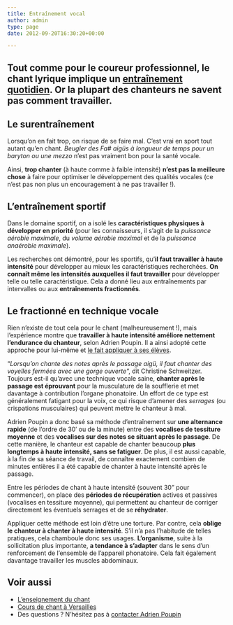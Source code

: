 ```yaml
---
title: Entraînement vocal
author: admin
type: page
date: 2012-09-20T16:30:20+00:00

---
```

## Tout comme pour le coureur professionnel, le chant lyrique implique un [entraînement quotidien][1]. Or la plupart des chanteurs ne savent pas comment travailler.

## Le surentraînement

Lorsqu&#8217;on en fait trop, on risque de se faire mal. C&#8217;est vrai en sport tout autant qu&#8217;en chant. _Beugler des Fa# aigüs à longueur de temps pour un baryton ou une mezzo_ n&#8217;est pas vraiment bon pour la santé vocale.

Ainsi, **trop chanter** (à haute comme à faible intensité) **n&#8217;est pas la meilleure chose** à faire pour optimiser le développement des qualités vocales (ce n&#8217;est pas non plus un encouragement à ne pas travailler !).

## L&#8217;entraînement sportif

Dans le domaine sportif, on a isolé les **caractéristiques physiques à développer en priorité** (pour les connaisseurs, il s&#8217;agit de la _puissance aérobie maximale_, du _volume aérobie maximal_ et de la _puissance anaérobie maximale_).

Les recherches ont démontré, pour les sportifs, qu&#8217;**il faut travailler à haute intensité** pour développer au mieux les caractéristiques recherchées. **On connaît même les intensités auxquelles il faut travailler** pour développer telle ou telle caractéristique. Cela a donné lieu aux entraînements par intervalles ou aux **entraînements fractionnés**.

## Le fractionné en technique vocale

Rien n&#8217;existe de tout cela pour le chant (malheureusement !), mais l&#8217;expérience montre que **travailler à haute intensité améliore nettement l&#8217;endurance du chanteur**, selon Adrien Poupin. Il a ainsi adopté cette approche pour lui-même et [le fait appliquer à ses élèves][2].

&#8220;_Lorsqu&#8217;on chante des notes après le passage aigü, il faut chanter des voyelles fermées avec une gorge ouverte_&#8220;, dit Christine Schweitzer. Toujours est-il qu&#8217;avec une technique vocale saine, **chanter après le passage est éprouvant** pour la musculature de la soufflerie et met davantage à contribution l&#8217;organe phonatoire. Un effort de ce type est généralement fatigant pour la voix, ce qui risque d&#8217;amener des _serrages_ (ou crispations musculaires) qui peuvent mettre le chanteur à mal.

Adrien Poupin a donc basé sa méthode d&#8217;entraînement sur **une alternance rapide** (de l&#8217;ordre de 30&#8242; ou de la minute) entre des **vocalises de tessiture moyenne** et des **vocalises sur des notes se situant après le passage**. De cette manière, le chanteur est capable de chanter beaucoup **plus longtemps à haute intensité, sans se fatiguer**. De plus, il est aussi capable, à la fin de sa séance de travail, de connaître exactement combien de minutes entières il a été capable de chanter à haute intensité après le passage.

Entre les périodes de chant à haute intensité (souvent 30&#8221; pour commencer), on place des **périodes de récupération** actives et passives (vocalises en tessiture moyenne), qui permettent au chanteur de corriger directement les éventuels serrages et de se **réhydrater**.

Appliquer cette méthode est loin d&#8217;être une torture. Par contre, cela **oblige le chanteur à chanter à haute intensité**. S&#8217;il n&#8217;a pas l&#8217;habitude de telles pratiques, cela chamboule donc ses usages. **L&#8217;organisme**, suite à la sollicitation plus importante, **a tendance à s&#8217;adapter** dans le sens d&#8217;un renforcement de l&#8217;ensemble de l&#8217;appareil phonatoire. Cela fait également davantage travailler les muscles abdominaux.

## Voir aussi

  * [L&#8217;enseignement du chant][1]
  * [Cours de chant à Versailles][2]
  * Des questions ? N&#8217;hésitez pas à [contacter Adrien Poupin][3]

 [1]: /enseignement-de-technique-vocale/ "Enseignement de technique vocale"
 [2]: /enseignement-de-technique-vocale/cours-de-chant-a-versailles/ "Cours de chant à Versailles"
 [3]: /contact/ "Contact"
